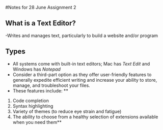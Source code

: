 #Notes for 28 June Assignment 2

## What is a Text Editor?
-Writes and manages text, particularly to build a website and/or program

## Types
- All systems come with built-in text editors; Mac has *Text Edit* and Windows has *Notepad*
- Consider a third-part option as they offer user-friendly features to generally expedite efficient writing and increase your ability to store, manage, and troubleshoot your files.
- These features include: **
1. Code completion
2. Syntax highlighting
3. Variety of themes (to reduce eye strain and fatigue)
4. The ability to choose from a healthy selection of extensions available when you need them**
